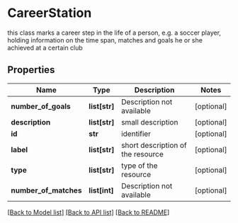 # CareerStation

this class marks a career step in the life of a person, e.g. a soccer player, holding information on the time span, matches and goals he or she achieved at a certain club
## Properties
Name | Type | Description | Notes
------------ | ------------- | ------------- | -------------
**number_of_goals** | **list[str]** | Description not available | [optional] 
**description** | **list[str]** | small description | [optional] 
**id** | **str** | identifier | [optional] 
**label** | **list[str]** | short description of the resource | [optional] 
**type** | **list[str]** | type of the resource | [optional] 
**number_of_matches** | **list[int]** | Description not available | [optional] 

[[Back to Model list]](../README.md#documentation-for-models) [[Back to API list]](../README.md#documentation-for-api-endpoints) [[Back to README]](../README.md)


